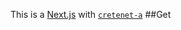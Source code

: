 This is a [Next.js](https://nextjs.org/)
with [`cretenet-a`](https://github.com/verel/et.js/tree/caary/ckag)
##Get
